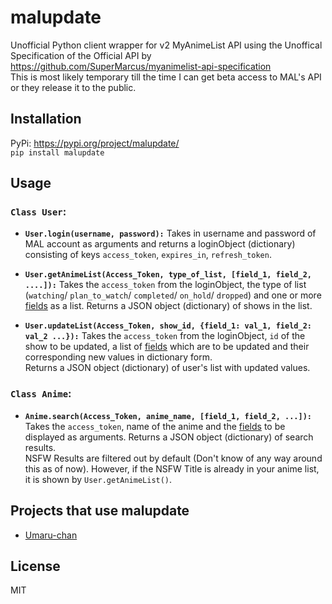 # malupdate
Unofficial Python client wrapper for v2 MyAnimeList API using the Unoffical Specification of the Official API by <br>
https://github.com/SuperMarcus/myanimelist-api-specification <br>
This is most likely temporary till the time I can get beta access to MAL's API or they release it to the public.

## Installation
PyPi: https://pypi.org/project/malupdate/ <br>
`pip install malupdate`
## Usage
### `Class User`:
* **`User.login(username, password):`** Takes in username and password of MAL account as arguments and returns a loginObject (dictionary) consisting of keys `access_token`, `expires_in`, `refresh_token`.

* **`User.getAnimeList(Access_Token, type_of_list, [field_1, field_2, ....]):`** Takes the `access_token` from the loginObject, the type of list (`watching`/ `plan_to_watch`/ `completed`/ `on_hold`/ `dropped`) and one or more [fields](https://github.com/SuperMarcus/myanimelist-api-specification#response-objects) as a list. Returns a JSON object (dictionary) of shows in the list.

* **`User.updateList(Access_Token, show_id, {field_1: val_1, field_2: val_2 ...}):`** Takes the `access_token` from the loginObject, `id` of the show to be updated, a list of [fields](https://github.com/SuperMarcus/myanimelist-api-specification#response-objects) which are to be updated and their corresponding new values in dictionary form. <br>
Returns a JSON object (dictionary) of user's list with updated values.

### `Class Anime`:
* **`Anime.search(Access_Token, anime_name, [field_1, field_2, ...]):`** Takes the `access_token`, name of the anime and the [fields](https://github.com/SuperMarcus/myanimelist-api-specification#response-objects) to be displayed as arguments. Returns a JSON object (dictionary) of search results. <br>
NSFW Results are filtered out by default (Don't know of any way around this as of now). However, if the NSFW Title is already in your anime list, it is shown by `User.getAnimeList()`.

## Projects that use malupdate
* [Umaru-chan](https://github.com/m0mosenpai/Umaru-chan)

## License
MIT
